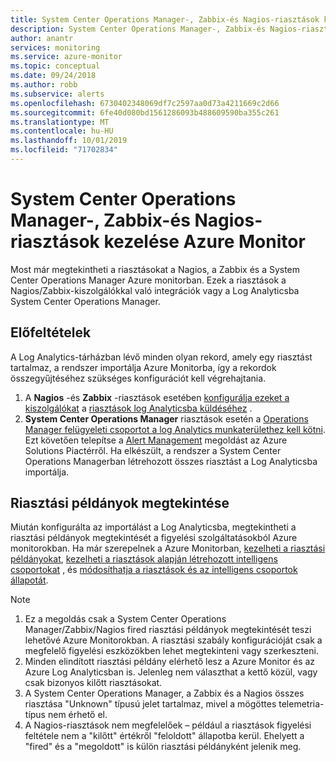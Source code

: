 ```yaml
---
title: System Center Operations Manager-, Zabbix-és Nagios-riasztások kezelése Azure Monitor
description: System Center Operations Manager-, Zabbix-és Nagios-riasztások kezelése Azure Monitor
author: anantr
services: monitoring
ms.service: azure-monitor
ms.topic: conceptual
ms.date: 09/24/2018
ms.author: robb
ms.subservice: alerts
ms.openlocfilehash: 6730402348069df7c2597aa0d73a4211669c2d66
ms.sourcegitcommit: 6fe40d080bd1561286093b488609590ba355c261
ms.translationtype: MT
ms.contentlocale: hu-HU
ms.lasthandoff: 10/01/2019
ms.locfileid: "71702834"
---
```

# <a name="manage-alerts-from-system-center-operations-manager-zabbix-and-nagios-in-azure-monitor"></a>System Center Operations Manager-, Zabbix-és Nagios-riasztások kezelése Azure Monitor

Most már megtekintheti a riasztásokat a Nagios, a Zabbix és [](https://aka.ms/azure-alerts-overview)a System Center Operations Manager Azure monitorban. Ezek a riasztások a Nagios/Zabbix-kiszolgálókkal való integrációk vagy a Log Analyticsba System Center Operations Manager. 

## <a name="prerequisites"></a>Előfeltételek
A Log Analytics-tárházban lévő minden olyan rekord, amely egy riasztást tartalmaz, a rendszer importálja Azure Monitorba, így a rekordok összegyűjtéséhez szükséges konfigurációt kell végrehajtania.
1. A **Nagios** -és **Zabbix** -riasztások esetében [konfigurálja ezeket a kiszolgálókat](https://docs.microsoft.com/azure/log-analytics/log-analytics-linux-agents) a [riasztások log Analyticsba küldéséhez](https://docs.microsoft.com/azure/azure-monitor/platform/data-sources-alerts-nagios-zabbix?toc=%2Fazure%2Fazure-monitor%2Ftoc.json) .
1. **System Center Operations Manager** riasztások esetén a [Operations Manager felügyeleti csoportot a log Analytics munkaterülethez kell kötni](https://docs.microsoft.com/azure/log-analytics/log-analytics-om-agents). Ezt követően telepítse a [Alert Management](https://docs.microsoft.com/azure/azure-monitor/platform/alert-management-solution) megoldást az Azure Solutions Piactérről. Ha elkészült, a rendszer a System Center Operations Managerban létrehozott összes riasztást a Log Analyticsba importálja.

## <a name="view-your-alert-instances"></a>Riasztási példányok megtekintése
Miután konfigurálta az importálást a Log Analyticsba, megtekintheti a riasztási példányok megtekintését [](https://aka.ms/azure-alerts-overview)a figyelési szolgáltatásokból Azure monitorokban. Ha már szerepelnek a Azure Monitorban, [kezelheti a riasztási példányokat](https://aka.ms/managing-alert-instances), [kezelheti a riasztások alapján létrehozott intelligens csoportokat](https://aka.ms/managing-smart-groups) , és [módosíthatja a riasztások és az intelligens csoportok állapotát](https://aka.ms/managing-alert-smart-group-states).

> [!NOTE]
>  1. Ez a megoldás csak a System Center Operations Manager/Zabbix/Nagios fired riasztási példányok megtekintését teszi lehetővé Azure Monitorokban. A riasztási szabály konfigurációját csak a megfelelő figyelési eszközökben lehet megtekinteni vagy szerkeszteni. 
>  1. Minden elindított riasztási példány elérhető lesz a Azure Monitor és az Azure Log Analyticsban is. Jelenleg nem választhat a kettő közül, vagy csak bizonyos kilőtt riasztásokat.
>  1. A System Center Operations Manager, a Zabbix és a Nagios összes riasztása "Unknown" típusú jelet tartalmaz, mivel a mögöttes telemetria-típus nem érhető el.
>  1. A Nagios-riasztások nem megfelelőek – például a [](https://aka.ms/azure-alerts-overview) riasztások figyelési feltétele nem a "kilőtt" értékről "feloldott" állapotba kerül. Ehelyett a "fired" és a "megoldott" is külön riasztási példányként jelenik meg. 

